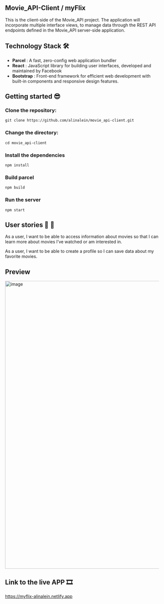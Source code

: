 ## Movie_API-Client / myFlix

This is the client-side of the Movie_API project. The application will incorporate multiple interface views, to manage data through the REST API endpoints defined in the Movie_API server-side application.

## Technology Stack 🛠️

- **Parcel** : A fast, zero-config web application bundler
- **React** : JavaScript library for building user interfaces, developed and maintained by Facebook
- **Bootstrap** : Front-end framework for efficient web development with built-in components and responsive design features.
  
## Getting started 😎

### Clone the repository:

```
git clone https://github.com/alinalein/movie_api-client.git
```

### Change the directory:

```
cd movie_api-client
```

### Install the dependencies

```
npm install
```

### Build parcel

```
npm build
```

### Run the server

```
npm start
```
## User stories 💃 🕺

As a user, I want to be able to access information about movies so that I can learn more about movies I’ve watched or am interested in.

As a user, I want to be able to create a profile so I can save data about my favorite movies.

## Preview
<img width="943" alt="image" src="https://github.com/alinalein/movie_api-client/assets/111589183/9516c8e7-e4ff-41cd-96de-db29ef3f021b">

## Link to the live APP 🎞️
https://myflix-alinalein.netlify.app

